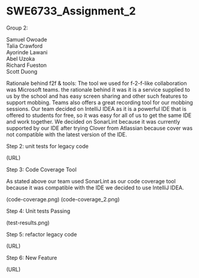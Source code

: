 # SWE6733_Assignment_2

Group 2:

Samuel Owoade
<br>
Talia Crawford
<br>
Ayorinde Lawani
<br>
Abel Uzoka
<br>
Richard Fueston
<br>
Scott Duong

Rationale behind f2f & tools:
The tool we used for f-2-f-like collaboration was Microsoft teams. the rationale behind it was it is a service supplied to us by the school and has easy screen sharing and other such features to support mobbing. Teams also offers a great recording tool for our mobbing sessions. Our team decided on IntelliJ IDEA as it is a powerful IDE that is offered to students for free, so it was easy for all of us to get the same IDE and work together. We decided on SonarLint because it was currently supported by our IDE after trying Clover from Atlassian because cover was not compatible with the latest version of the IDE.

Step 2: unit tests for legacy code

(URL)

Step 3: Code Coverage Tool

As stated above our team used SonarLint as our code coverage tool because it was compatible with the IDE we decided to use IntelliJ IDEA.

(code-coverage.png)
(code-coverage_2.png)


Step 4: Unit tests Passing 

(test-results.png)

Step 5: refactor legacy code

(URL)

Step 6: New Feature 

(URL)


